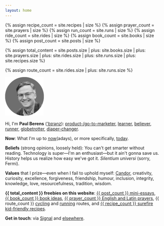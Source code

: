 ```yaml
---
layout: home
---
```

{% assign recipe_count = site.recipes | size %}
{% assign prayer_count = site.prayers | size %}
{% assign run_count = site.runs | size %}
{% assign ride_count = site.rides | size %}
{% assign book_count = site.books | size %}
{% assign post_count = site.posts | size %}

{% assign total_content = site.posts.size
    | plus: site.books.size
    | plus: site.prayers.size
    | plus: site.rides.size
    | plus: site.runs.size
    | plus: site.recipes.size %}

{% assign route_count = site.rides.size | plus: site.runs.size %}

<img src="/assets/images/avatar_pmb_bw.png" alt="PMB avatar b/w" style="width: 25%;">

Hi, I'm **Paul Berens** (['b&#x026A;r&#x0259;nz](/assets/audio/berens.mp3)): [product-/go-to-marketer](/bio), [learner](/learning/), [believer](/catholic), [runner](/running/), [globetrotter](/travels/), [diaper-changer](/diapering/).

**Now**: What I'm up to [now](/now/)(adays), or more specifically, [today](/today/).

**Beliefs** (strong opinions, loosely held): You can't get smarter without reading. Technology is super—I'm an enthusiast—but it ain't gonna save us. History helps us realize how easy we've got it. *Silentium universi* (sorry, Fermi). 

**Values** that I prize—even when I fail to uphold myself: [Candor](http://sl4.org/crocker.html), creativity, curiosity, excellence, forgiveness, friendship, humour, inclusion, integrity, knowledge, love, resourcefulness, tradition, wisdom.

**{{ total_content }} freebies on this website**: [{{ post_count }} mini-essays](/blog/), [{{ book_count }} book ideas](/books/), [{{ prayer_count }} English and Latin prayers](/prayers/), {{ route_count }} [cycling](/cycling/) and [running](/running/) routes, and [{{ recipe_count }} surefire kid-friendly recipes](/recipes/).

**Get in touch**: via <a href="https://signal.me/#eu/1t-AfWH8-_l0DAyo_CgPnG4GXDq4hRC6PMLFQ8aoltnPQCCo1ExANrNSmN156kSe" target="_blank">Signal</a> and [elsewhere](/contact/).